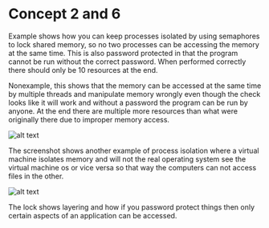 # Concept 2 and 6

Example shows how you can keep processes isolated by using semaphores to lock shared memory, so no two processes can be accessing the memory at the same time. This is also password protected in that the program cannot be run without the correct password. When performed correctly there should only be 10 resources at the end.

Nonexample, this shows that the memory can be accessed at the same time by multiple threads and manipulate memory wrongly even though the check looks like it will work and without a password the program can be run by anyone. At the end there are multiple more resources than what were originally there due to improper memory access.

![alt text](https://github.com/UW-COSC-4010-5010-CYBER-FA-2017/foundational-concepts-in-cybersecurity-joshsloan/blob/master/Concepts%202-6/processIso.png)

The screenshot shows another example of process isolation where a virtual machine isolates memory and will not the real operating system see the virtual machine os or vice versa so that way the computers can not access files in the other.

![alt text](https://github.com/UW-COSC-4010-5010-CYBER-FA-2017/foundational-concepts-in-cybersecurity-joshsloan/blob/master/Concepts%202-6/password.jpg)

The lock shows layering and how if you password protect things then only certain aspects of an application can be accessed.
